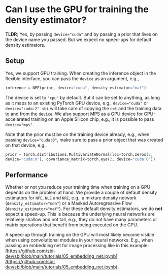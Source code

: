 
# Can I use the GPU for training the density estimator?

**TLDR**; Yes, by passing `device="cuda"` and by passing a prior that lives on the
device name you passed. But we expect no speed-ups for default density estimators.

## Setup

Yes, we support GPU training. When creating the inference object in the flexible
interface, you can pass the `device` as an argument, e.g.,

```python
inference = NPE(prior, device="cuda", density_estimator="maf")
```

The device is set to `"cpu"` by default. But it can be set to anything, as long
as it maps to an existing PyTorch GPU device, e.g., `device="cuda"` or
`device="cuda:2"`. `sbi` will take care of copying the `net` and the training
data to and from the `device`.
We also support MPS as a GPU device for GPU-accelarated training on an Apple
Silicon chip, e.g., it is possible to pass `device="mps"`.

Note that the prior must be on the training device already, e.g., when passing
`device="cuda:0"`, make sure to pass a prior object that was created on that
device, e.g.,

```python
prior = torch.distributions.MultivariateNormal(loc=torch.zeros(2,
device="cuda:0"), covariance_matrix=torch.eye(2, device="cuda:0"))
```

## Performance

Whether or not you reduce your training time when training on a GPU depends on
the problem at hand. We provide a couple of default density estimators for
`NPE`, `NLE` and `NRE`, e.g., a mixture density network
(`density_estimator="mdn"`) or a Masked Autoregressive Flow
(`density_estimator="maf"`). For these default density estimators, we do **not**
expect a speed-up. This is because the underlying neural networks are relatively
shallow and not tall, e.g., they do not have many parameters or matrix
operations that benefit from being executed on the GPU.

A speed-up through training on the GPU will most likely become visible when
using convolutional modules in your neural networks. E.g., when passing an
embedding net for image processing like in this example:
[https://github.com/sbi-dev/sbi/blob/main/tutorials/05_embedding_net.ipynb](https://github.com/sbi-dev/sbi/blob/main/tutorials/05_embedding_net.ipynb).
